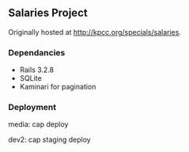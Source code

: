 ## Salaries Project

Originally hosted at <http://kpcc.org/specials/salaries>.

### Dependancies
* Rails 3.2.8
* SQLite
* Kaminari for pagination

### Deployment

media:
    cap deploy

dev2:
    cap staging deploy
